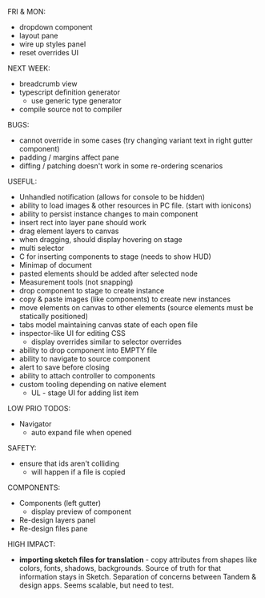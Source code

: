 FRI & MON:

* dropdown component
* layout pane
* wire up styles panel
* reset overrides UI

NEXT WEEK:

* breadcrumb view
* typescript definition generator
  * use generic type generator
* compile source not to compiler

BUGS:

* cannot override in some cases (try changing variant text in right gutter component)
* padding / margins affect pane
* diffing / patching doesn't work in some re-ordering scenarios

USEFUL:

* Unhandled notification (allows for console to be hidden)
* ability to load images & other resources in PC file. (start with ionicons)
* ability to persist instance changes to main component
* insert rect into layer pane should work
* drag element layers to canvas
* when dragging, should display hovering on stage
* multi selector
* C for inserting components to stage (needs to show HUD)
* Minimap of document
* pasted elements should be added after selected node
* Measurement tools (not snapping)
* drop component to stage to create instance
* copy & paste images (like components) to create new instances
* move elements on canvas to other elements (source elements must be statically positioned)
* tabs model maintaining canvas state of each open file
* inspector-like UI for editing CSS
  * display overrides similar to selector overrides
* ability to drop component into EMPTY file
* ability to navigate to source component
* alert to save before closing
* ability to attach controller to components
* custom tooling depending on native element
  * UL - stage UI for adding list item

LOW PRIO TODOS:

* Navigator
  * auto expand file when opened

SAFETY:

* ensure that ids aren't colliding
  * will happen if a file is copied

COMPONENTS:

* Components (left gutter)
  * display preview of component
* Re-design layers panel
* Re-design files pane

HIGH IMPACT:

* **importing sketch files for translation** - copy attributes from shapes like colors, fonts, shadows, backgrounds. Source of truth for that information stays in Sketch. Separation of concerns between Tandem & design apps. Seems scalable, but need to test.
